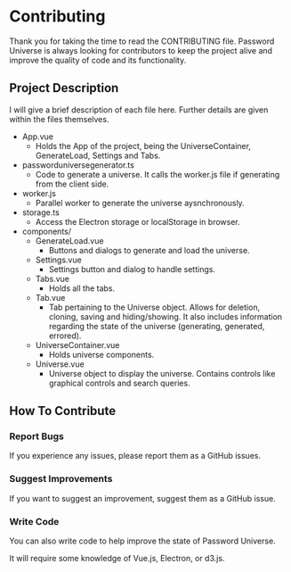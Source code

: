 
# Contributing

Thank you for taking the time to read the CONTRIBUTING file. Password Universe is always looking for contributors to keep the project alive and improve the quality of code and its functionality.


## Project Description

I will give a brief description of each file here. Further details are given within the files themselves.
- App.vue
    - Holds the App of the project, being the UniverseContainer, GenerateLoad, Settings and Tabs.
- passworduniversegenerator.ts
    - Code to generate a universe. It calls the worker.js file if generating from the client side.
- worker.js
    - Parallel worker to generate the universe aysnchronously.
- storage.ts
    - Access the Electron storage or localStorage in browser.
- components/
    - GenerateLoad.vue
        - Buttons and dialogs to generate and load the universe.
    - Settings.vue
        - Settings button and dialog to handle settings.
    - Tabs.vue
        - Holds all the tabs.
    - Tab.vue
        - Tab pertaining to the Universe object. Allows for deletion, cloning, saving and hiding/showing. It also includes information regarding the state of the universe (generating, generated, errored).
    - UniverseContainer.vue
        - Holds universe components.
    - Universe.vue
        - Universe object to display the universe. Contains controls like graphical controls and search queries.

## How To Contribute

### Report Bugs

If you experience any issues, please report them as a GitHub issues.

### Suggest Improvements

If you want to suggest an improvement, suggest them as a GitHub issue.

### Write Code

You can also write code to help improve the state of Password Universe.
 
It will require some knowledge of Vue.js, Electron, or d3.js.